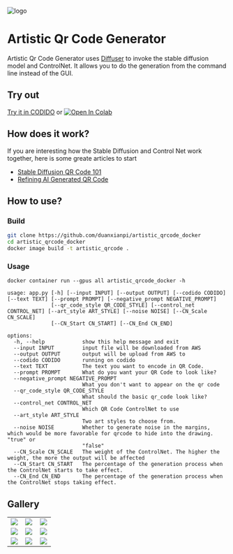 ![logo](https://github.com/duanxianpi/artistic-qrcode-generator/assets/97914968/0a12f493-78c4-4aa6-b5b7-bd6c4ee7d57d)
# Artistic Qr Code Generator
Artistic Qr Code Generator uses [Diffuser](https://github.com/huggingface/diffusers) to invoke the stable diffusion model and ControlNet. It allows you to do the generation from the command line instead of the GUI.

## Try out
[Try it in CODIDO](https://www.codido.co/marketplace/browse) or [![Open In Colab](https://colab.research.google.com/assets/colab-badge.svg)](https://https://colab.research.google.com/drive/1EHrv2QLe-RICMl1z72h5YBSEIKg7Fdje?usp=sharing)

## How does it work?
If you are interesting how the Stable Diffusion and Control Net work together, here is some greate articles to start
- [Stable Diffusion QR Code 101](https://antfu.me/posts/ai-qrcode-101)
- [Refining AI Generated QR Code](https://antfu.me/posts/ai-qrcode-refine)

## How to use?
### Build
```bash
git clone https://github.com/duanxianpi/artistic_qrcode_docker
cd artistic_qrcode_docker
docker image build -t artistic_qrcode .
```
### Usage
```
docker container run --gpus all artistic_qrcode_docker -h

usage: app.py [-h] [--input INPUT] [--output OUTPUT] [--codido CODIDO] [--text TEXT] [--prompt PROMPT] [--negative_prompt NEGATIVE_PROMPT]
              [--qr_code_style QR_CODE_STYLE] [--control_net CONTROL_NET] [--art_style ART_STYLE] [--noise NOISE] [--CN_Scale CN_SCALE]
              [--CN_Start CN_START] [--CN_End CN_END]

options:
  -h, --help            show this help message and exit
  --input INPUT         input file will be downloaded from AWS
  --output OUTPUT       output will be upload from AWS to
  --codido CODIDO       running on codido
  --text TEXT           The text you want to encode in QR Code.
  --prompt PROMPT       What do you want your QR Code to look like?
  --negative_prompt NEGATIVE_PROMPT
                        What you don't want to appear on the qr code
  --qr_code_style QR_CODE_STYLE
                        What should the basic qr_code look like?
  --control_net CONTROL_NET
                        Which QR Code ControlNet to use
  --art_style ART_STYLE
                        Two art styles to choose from.
  --noise NOISE         Whether to generate noise in the margins, which would be more favorable for qrcode to hide into the drawing. "true" or
                        "false"
  --CN_Scale CN_SCALE   The weight of the ControlNet. The higher the weight, the more the output will be affected
  --CN_Start CN_START   The percentage of the generation process when the ControlNet starts to take effect.
  --CN_End CN_END       The percentage of the generation process when the ControlNet stops taking effect.
```
## Gallery
<table>
  <tr>
    <td width="32%"><img src="https://github.com/duanxianpi/artistic-qrcode-generator/assets/97914968/df526118-023c-4372-99f1-dbea1815547b"></td>
    <td width="32%"><img src="https://github.com/duanxianpi/artistic-qrcode-generator/assets/97914968/19fbecca-9547-4d3b-8e49-4837f2cbe818"></td>
    <td width="32%"><img src="https://github.com/duanxianpi/artistic-qrcode-generator/assets/97914968/a100a34f-e34c-44dd-a57b-3e3ed927850e"></td>
  </tr>
  <tr>
    <td width="32%"><img src="https://github.com/duanxianpi/artistic-qrcode-generator/assets/97914968/f7404540-9cd7-47d4-a444-8eae6dd5d696"></td>
    <td width="32%"><img src="https://github.com/duanxianpi/artistic-qrcode-generator/assets/97914968/baa4a1aa-2d8c-4e6d-9b5c-cf5afadb03a3"></td>
    <td width="32%"><img src="https://github.com/duanxianpi/artistic-qrcode-generator/assets/97914968/86d18b4e-c1e7-4086-b052-eb0975a54fbb"></td>
  </tr>
  <tr>
    <td width="32%"><img src="https://github.com/duanxianpi/artistic-qrcode-generator/assets/97914968/6507d016-1ebd-469c-b5a7-8d72010e31f7"></td>
    <td width="32%"><img src="https://github.com/duanxianpi/artistic-qrcode-generator/assets/97914968/8b316605-e944-42e1-9dd6-67881bce3341"></td>
    <td width="32%"><img src="https://github.com/duanxianpi/artistic-qrcode-generator/assets/97914968/c7a87897-73f6-40a3-a628-99f30b793768"></td>
  </tr>
</table>
